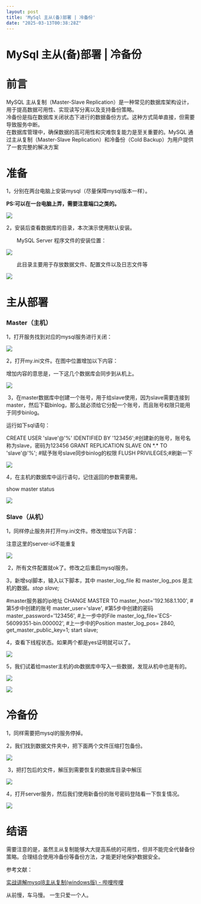 ```yaml
---
layout: post
title: 'MySql 主从(备)部署 | 冷备份'
date: "2025-03-13T00:38:28Z"
---
```

MySql 主从(备)部署 | 冷备份
===================

前言
==

MySQL 主从复制（Master-Slave Replication）是一种常见的数据库架构设计，用于提高数据可用性、实现读写分离以及支持备份策略。  
冷备份是指在数据库关闭状态下进行的数据备份方式。这种方式简单直接，但需要导致服务中断。  
在数据库管理中，确保数据的高可用性和灾难恢复能力是至关重要的。MySQL 通过主从复制（Master-Slave Replication）和冷备份（Cold Backup）为用户提供了一套完整的解决方案

准备
==

1，分别在两台电脑上安装mysql（尽量保障mysql版本一样）。

**PS:可以在一台电脑上弄，需要注意端口之类的。**

![](https://img2024.cnblogs.com/blog/1266469/202503/1266469-20250312110936380-12021200.png)

2，安装后查看数据库的目录，本次演示使用默认安装。

　　MySQL Server 程序文件的安装位置：

![](https://img2024.cnblogs.com/blog/1266469/202503/1266469-20250312111517694-396007810.png)

　　此目录主要用于存放数据文件、配置文件以及日志文件等

![](https://img2024.cnblogs.com/blog/1266469/202503/1266469-20250312111459135-729099686.png)

主从部署
====

### **Master（主机）**

1，打开服务找到对应的mysql服务进行关闭：

![](https://img2024.cnblogs.com/blog/1266469/202503/1266469-20250312114401854-1349620313.png)

2，打开my.ini文件。在图中位置增加以下内容：

增加内容的意思是，一下这几个数据库会同步到从机上。

![](https://img2024.cnblogs.com/blog/1266469/202503/1266469-20250312112412609-23251869.png)

 3，在master数据库中创建一个账号，用于给slave使用，因为slave需要连接到master，然后下载binlog，那么就必须给它分配一个账号，而且账号权限只能用于同步binlog。

运行如下sql语句：

CREATE USER 'slave'@'%' IDENTIFIED BY '123456';#创建新的账号，账号名称为slave，密码为123456
GRANT REPLICATION SLAVE ON \*.\* TO 'slave'@'%'; #赋予账号slave同步binlog的权限
FLUSH PRIVILEGES;#刷新一下

![](https://img2024.cnblogs.com/blog/1266469/202503/1266469-20250312114801301-1765777031.png)

4，在主机的数据库中运行语句，记住返回的参数需要用。

show master status  

![](https://img2024.cnblogs.com/blog/1266469/202503/1266469-20250312114957066-329686536.png)

### **Slave（从机）**

1，同样停止服务并打开my.ini文件。修改增加以下内容：

注意这里的server-id不能重复

![](https://img2024.cnblogs.com/blog/1266469/202503/1266469-20250312133451014-1074488929.png)

 2，所有文件配置就ok了。修改之后重启mysql服务。

3，新增sql脚本，输入以下脚本，其中 master\_log\_file 和 master\_log\_pos 是主机的数据。_stop slave;_

#master服务器的ip地址
CHANGE MASTER TO master\_host='192.168.1.100',
#第5步中创建的账号
master\_user='slave',
#第5步中创建的密码
master\_password='123456',
#上一步中的File
master\_log\_file='ECS-56099351-bin.000002',
#上一步中的Position
master\_log\_pos= 2840,
get\_master\_public\_key=1;
start slave;

4，查看下线程状态。如果两个都是yes证明就可以了。

![](https://img2024.cnblogs.com/blog/1266469/202503/1266469-20250312134913998-1382875899.png)

5，我们试着给master主机的db数据库中写入一些数据，发现从机中也是有的。

![](https://img2024.cnblogs.com/blog/1266469/202503/1266469-20250312135442170-1029263470.png)

![](https://img2024.cnblogs.com/blog/1266469/202503/1266469-20250312135533331-637042086.png)

冷备份
===

1，同样需要把mysql的服务停掉。

2，我们找到数据文件夹中，把下面两个文件压缩打包备份。

![](https://img2024.cnblogs.com/blog/1266469/202503/1266469-20250312135636374-92574045.png)

 3，把打包后的文件，解压到需要恢复的数据库目录中解压

![](https://img2024.cnblogs.com/blog/1266469/202503/1266469-20250312135739880-268712477.png)

4，打开server服务，然后我们使用新备份的账号密码登陆看一下恢复情况。

![](https://img2024.cnblogs.com/blog/1266469/202503/1266469-20250312140000076-604634064.png)

结语
==

需要注意的是，虽然主从复制能够大大提高系统的可用性，但并不能完全代替备份策略。合理结合使用冷备份等备份方法，才能更好地保护数据安全。

参考文献：

[实战讲解mysql8主从复制(windows版) - 哔哩哔哩](https://www.bilibili.com/opus/832990670635401267)

从前慢，车马慢。 一生只爱一个人。
